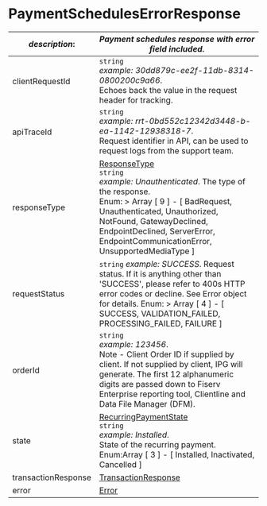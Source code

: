 
# PaymentSchedulesErrorResponse

| *description*:   | *Payment schedules response with error field included.*|
|----|----|
| clientRequestId |    ``` string ``` <br/> *example:   30dd879c-ee2f-11db-8314-0800200c9a66*. <br/>  Echoes back the value in the request header for tracking.|
| apiTraceId |    ``` string ```  <br/>  *example: rrt-0bd552c12342d3448-b-ea-1142-12938318-7*. <br/>  Request identifier in API, can be used to request logs from the support team.|
| responseType | [ResponseType](?path=docs/schemas-md/ResponseType.md)   <br/>  ``` string ```  <br/>  *example: Unauthenticated*. The type of the response. <br/>  Enum:    > Array [ 9 ] - [ BadRequest, Unauthenticated, Unauthorized, NotFound, GatewayDeclined, EndpointDeclined, ServerError, EndpointCommunicationError, UnsupportedMediaType ]|
| requestStatus |    ``` string ```  *example: SUCCESS*. Request status. If it is anything other than 'SUCCESS', please refer to 400s HTTP error codes or decline. See Error object for details. Enum:    > Array [ 4 ] - [ SUCCESS, VALIDATION_FAILED, PROCESSING_FAILED, FAILURE ]|
| orderId |    ``` string ```   <br/> *example: 123456*.  <br/> Note - Client Order ID if supplied by client. If not supplied by client, IPG will generate. The first 12 alphanumeric digits are passed down to Fiserv Enterprise reporting tool, Clientline and Data File Manager (DFM).|
| state | [RecurringPaymentState](?path=docs/schemas-md/RecurringPaymentState.md)  <br/>   ``` string ```  <br/>  *example: Installed*.  <br/> State of the recurring payment.  <br/> Enum:Array [ 3 ] - [ Installed, Inactivated, Cancelled ]|
| transactionResponse | [TransactionResponse](?path=docs/schemas-md/TransactionResponse.md)|
| error | [Error](?path=docs/schemas-md/Error.md)|   
  

